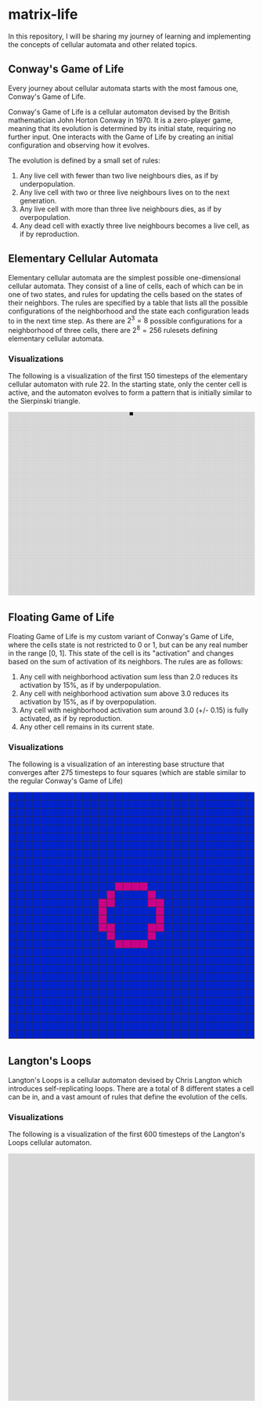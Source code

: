 # matrix-life
In this repository, I will be sharing my journey of learning and implementing the concepts of cellular automata and other related topics. 

## Conway's Game of Life
Every journey about cellular automata starts with the most famous one, Conway's Game of Life.

Conway's Game of Life is a cellular automaton devised by the British mathematician John Horton Conway in 1970. It is a zero-player game, meaning that its evolution is determined by its initial state, requiring no further input. One interacts with the Game of Life by creating an initial configuration and observing how it evolves.

The evolution is defined by a small set of rules:
1. Any live cell with fewer than two live neighbours dies, as if by underpopulation.
2. Any live cell with two or three live neighbours lives on to the next generation.
3. Any live cell with more than three live neighbours dies, as if by overpopulation.
4. Any dead cell with exactly three live neighbours becomes a live cell, as if by reproduction.

## Elementary Cellular Automata
Elementary cellular automata are the simplest possible one-dimensional cellular automata. They consist of a line of cells, each of which can be in one of two states, and rules for updating the cells based on the states of their neighbors. The rules are specified by a table that lists all the possible configurations of the neighborhood and the state each configuration leads to in the next time step. As there are $2^3 = 8$ possible configurations for a neighborhood of three cells, there are $2^8 = 256$ rulesets defining elementary cellular automata.

### Visualizations
The following is a visualization of the first 150 timesteps of the elementary cellular automaton with rule 22. In the starting state, only the center cell is active, and the automaton evolves to form a pattern that is initially similar to the Sierpinski triangle.

![Rule 22](sim/elementary_rule22.gif)

## Floating Game of Life
Floating Game of Life is my custom variant of Conway's Game of Life, where the cells state is not restricted to 0 or 1, but can be any real number in the range [0, 1]. This state of the cell is its "activation" and changes based on the sum of activation of its neighbors. The rules are as follows:
1. Any cell with neighborhood activation sum less than 2.0 reduces its activation by 15%, as if by underpopulation.
2. Any cell with neighborhood activation sum above 3.0 reduces its activation by 15%, as if by overpopulation.
3. Any cell with neighborhood activation sum around 3.0 (+/- 0.15) is fully activated, as if by reproduction.
4. Any other cell remains in its current state.

### Visualizations
The following is a visualization of an interesting base structure that converges after 275 timesteps to four squares (which are stable similar to the regular Conway's Game of Life)

![Floating Simulation](sim/floating_conway.gif)

## Langton's Loops
Langton's Loops is a cellular automaton devised by Chris Langton which introduces self-replicating loops. There are a total of 8 different states a cell can be in, and a vast amount of rules that define the evolution of the cells. 

### Visualizations
The following is a visualization of the first 600 timesteps of the Langton's Loops cellular automaton. 

![Langton's Loops Initial State](sim/langton_loops.gif)